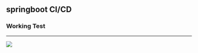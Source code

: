 ## springboot CI/CD
### Working Test

<hr>
<img src=https://upload.wikimedia.org/wikipedia/commons/thumb/9/93/Amazon_Web_Services_Logo.svg/640px-Amazon_Web_Services_Logo.svg.png>